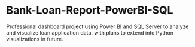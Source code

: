 # Bank-Loan-Report-PowerBI-SQL
Professional dashboard project using Power BI and SQL Server to analyze and visualize loan application data, with plans to extend into Python visualizations in future.
